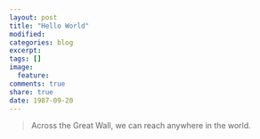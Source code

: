 ```yaml
---
layout: post
title: "Hello World"
modified:
categories: blog
excerpt:
tags: []
image:
  feature:
comments: true
share: true
date: 1987-09-20 
---
```


> Across the Great Wall, we can reach anywhere in the world.
